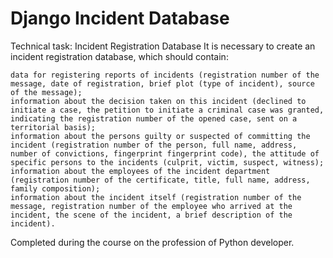 # Django Incident Database
Technical task:
Incident Registration Database It is necessary to create an incident registration database, which should contain:

    data for registering reports of incidents (registration number of the message, date of registration, brief plot (type of incident), source of the message);
    information about the decision taken on this incident (declined to initiate a case, the petition to initiate a criminal case was granted, indicating the registration number of the opened case, sent on a territorial basis);
    information about the persons guilty or suspected of committing the incident (registration number of the person, full name, address, number of convictions, fingerprint fingerprint code), the attitude of specific persons to the incidents (culprit, victim, suspect, witness);
    information about the employees of the incident department (registration number of the certificate, title, full name, address, family composition);
    information about the incident itself (registration number of the message, registration number of the employee who arrived at the incident, the scene of the incident, a brief description of the incident).

Completed during the course on the profession of Python developer.

